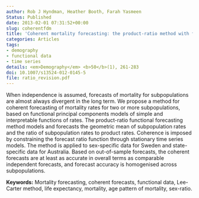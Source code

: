 ```yaml
---
author: Rob J Hyndman, Heather Booth, Farah Yasmeen
Status: Published
date: 2013-02-01 07:31:52+00:00
slug: coherentfdm
title: 'Coherent mortality forecasting: the product-ratio method with functional time series models'
categories: Articles
tags:
- demography
- functional data
- time series
details: <em>Demography</em> <b>50</b>(1), 261-283
doi: 10.1007/s13524-012-0145-5
file: ratio_revision.pdf
---
```


When independence is assumed, forecasts of mortality for subpopulations are almost always divergent in the long term. We propose a method for coherent forecasting of mortality rates for two or more subpopulations, based on functional principal components models of simple and interpretable functions of rates. The product-ratio functional forecasting method models and forecasts the geometric mean of subpopulation rates and the ratio of subpopulation rates to product rates. Coherence is imposed by constraining the forecast ratio function through stationary time series models. The method is applied to sex-specific data for Sweden and state-specific data for Australia. Based on out-of-sample forecasts, the coherent forecasts are at least as accurate in overall terms as comparable independent forecasts, and forecast accuracy is homogenised across subpopulations.

**Keywords:** Mortality forecasting, coherent forecasts, functional data, Lee-Carter method, life expectancy, mortality, age pattern of mortality, sex-ratio.
